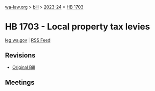 [wa-law.org](/) > [bill](/bill/) > [2023-24](/bill/2023-24/) > [HB 1703](/bill/2023-24/hb/1703/)

# HB 1703 - Local property tax levies
[leg.wa.gov](https://app.leg.wa.gov/billsummary?BillNumber=1703&Year=2023&Initiative=false) | [RSS Feed](./rss.xml)

## Revisions
* [Original Bill](1/)

## Meetings